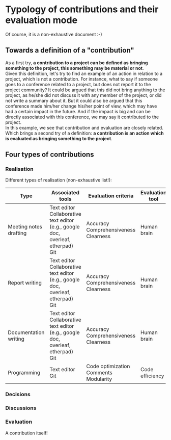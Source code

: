 # Typology of contributions and their evaluation mode

Of course, it is a non-exhaustive document :-)

## Towards a definition of a "contribution"

As a first try, **a contribution to a project can be defined as bringing something to the project, this something may be material or not**.  
Given this definition, let's try to find an example of an action in relation to a project, which is not a contribution. 
For instance, what to say if someone goes to a conference related to a project, but does not report it to the project community? 
It could be argued that this did not bring anything to the project, as he/she did not discuss it with any member of the project, or did not write a summary about it.
But it could also be argued that this conference made him/her change his/her point of view, which may have had a certain impact in the future. 
And if the impact is big and can be directly associated with this conference, we may say it contributed to the project.   
In this example, we see that contribution and evaluation are closely related. Which brings a second try of a definition: **a contribution is an action which is evaluated as bringing something to the project**.  


## Four types of contributions

### Realisation 

Different types of realisation (non-exhaustive list!):

| Type   | Associated tools | Evaluation criteria  | Evaluation tool |  
| -------- | ----------- | -----------  | ----------- |  
| Meeting notes drafting | Text editor<br>Collaborative text editor (e.g., google doc, overleaf, etherpad)<br>Git | Accuracy<br>Comprehensiveness<br>Clearness  | Human brain |  
| Report writing | Text editor<br>Collaborative text editor (e.g., google doc, overleaf, etherpad)<br>Git | Accuracy<br>Comprehensiveness<br>Clearness  | Human brain |  
| Documentation writing | Text editor<br>Collaborative text editor (e.g., google doc, overleaf, etherpad)<br>Git |  Accuracy<br>Comprehensiveness<br>Clearness   | Human brain |  
| Programming | Text editor<br>Git | Code optimization<br>Comments<br>Modularity  | Code efficiency |  
  




### Decisions 

### Discussions 

### Evaluation 
A contribution itself! 
